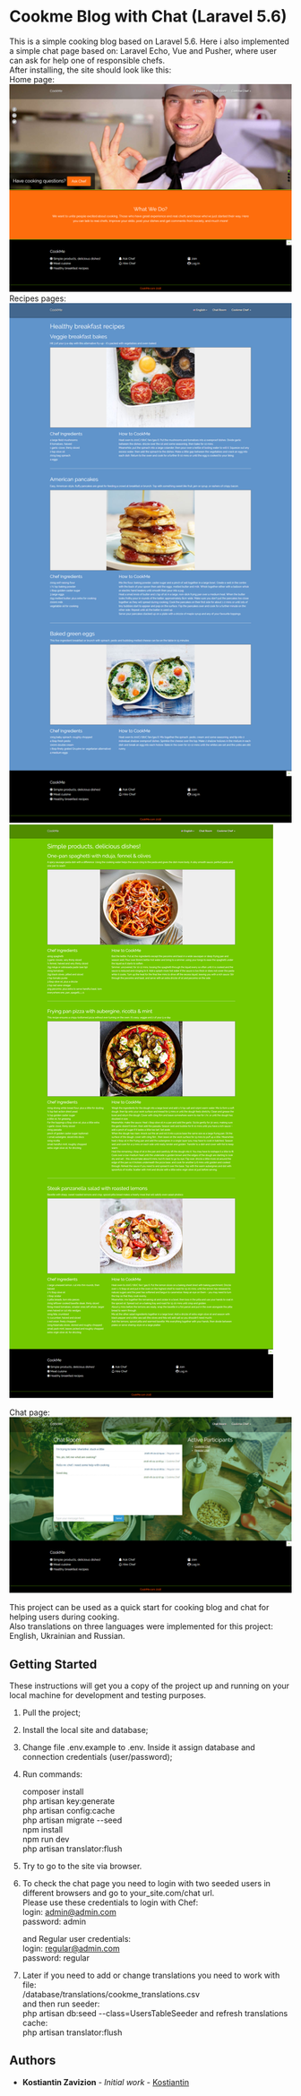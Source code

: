 # Cookme Blog with Chat (Laravel 5.6)

This is a simple cooking blog based on Laravel 5.6. Here i also implemented a simple chat page based on: Laravel Echo, Vue and Pusher, where user can ask for help one of responsible chefs.  
After installing, the site should look like this:  
  Home page:  
  ![home page](https://github.com/Kostiantin/cookme/blob/master/public/img/screenshots/home_page_en.png)  
  Recipes pages:  
    ![recipes page 1](https://github.com/Kostiantin/cookme/blob/master/public/img/screenshots/recipes_1.png)  
    ![recipes page 2](https://github.com/Kostiantin/cookme/blob/master/public/img/screenshots/recipes_2.png)  
      
  Chat page:  
  ![chat](https://github.com/Kostiantin/cookme/blob/master/public/img/screenshots/cookme_chat.png)    

This project can be used as a quick start for cooking blog and chat for helping users during cooking.  
Also translations on three languages were implemented for this project: English, Ukrainian and Russian.  

## Getting Started

These instructions will get you a copy of the project up and running on your local machine for development and testing purposes.

1) Pull the project;

2) Install the local site and database;

3) Change file .env.example to .env. Inside it assign database and connection credentials (user/password);

4) Run commands:  
     
     composer install  
     php artisan key:generate  
     php artisan config:cache  
     php artisan migrate --seed  
     npm install  
     npm run dev  
     php artisan translator:flush  
     
5) Try to go to the site via browser.

6) To check the chat page you need to login with two seeded users in different browsers and go to your_site.com/chat url.  
   Please use these credentials to login with Chef:  
     login: admin@admin.com  
     password: admin  
     
   and Regular user credentials:  
     login: regular@admin.com  
     password: regular  
     
7) Later if you need to add or change translations you need to work with file:  
       /database/translations/cookme_translations.csv  
   and then run seeder:  
     php artisan db:seed --class=UsersTableSeeder
   and refresh translations cache:  
     php artisan translator:flush
   
## Authors

* **Kostiantin Zavizion** - *Initial work* - [Kostiantin](https://github.com/Kostiantin)
